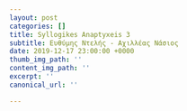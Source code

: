 ```yaml
---
layout: post
categories: []
title: Syllogikes Anaptyxeis 3
subtitle: Ευθύμης Ντελής - Αχιλλέας Νάσιος
date: 2019-12-17 23:00:00 +0000
thumb_img_path: ''
content_img_path: ''
excerpt: ''
canonical_url: ''

---
```

